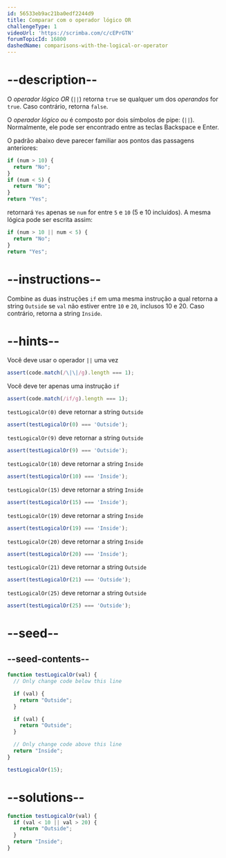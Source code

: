 ```yaml
---
id: 56533eb9ac21ba0edf2244d9
title: Comparar com o operador lógico OR
challengeType: 1
videoUrl: 'https://scrimba.com/c/cEPrGTN'
forumTopicId: 16800
dashedName: comparisons-with-the-logical-or-operator
---
```


# --description--

O <dfn>operador lógico OR</dfn> (`||`) retorna `true` se qualquer um dos <dfn>operandos</dfn> for `true`. Caso contrário, retorna `false`.

O <dfn>operador lógico ou</dfn> é composto por dois símbolos de pipe: (`||`). Normalmente, ele pode ser encontrado entre as teclas Backspace e Enter.

O padrão abaixo deve parecer familiar aos pontos das passagens anteriores:

```js
if (num > 10) {
  return "No";
}
if (num < 5) {
  return "No";
}
return "Yes";
```

retornará `Yes` apenas se `num` for entre `5` e `10` (5 e 10 incluídos). A mesma lógica pode ser escrita assim:

```js
if (num > 10 || num < 5) {
  return "No";
}
return "Yes";
```

# --instructions--

Combine as duas instruções `if` em uma mesma instrução a qual retorna a string `Outside` se `val` não estiver entre `10` e `20`, inclusos 10 e 20. Caso contrário, retorna a string `Inside`.

# --hints--

Você deve usar o operador `||` uma vez

```js
assert(code.match(/\|\|/g).length === 1);
```

Você deve ter apenas uma instrução `if`

```js
assert(code.match(/if/g).length === 1);
```

`testLogicalOr(0)` deve retornar a string `Outside`

```js
assert(testLogicalOr(0) === 'Outside');
```

`testLogicalOr(9)` deve retornar a string `Outside`

```js
assert(testLogicalOr(9) === 'Outside');
```

`testLogicalOr(10)` deve retornar a string `Inside`

```js
assert(testLogicalOr(10) === 'Inside');
```

`testLogicalOr(15)` deve retornar a string `Inside`

```js
assert(testLogicalOr(15) === 'Inside');
```

`testLogicalOr(19)` deve retornar a string `Inside`

```js
assert(testLogicalOr(19) === 'Inside');
```

`testLogicalOr(20)` deve retornar a string `Inside`

```js
assert(testLogicalOr(20) === 'Inside');
```

`testLogicalOr(21)` deve retornar a string `Outside`

```js
assert(testLogicalOr(21) === 'Outside');
```

`testLogicalOr(25)` deve retornar a string `Outside`

```js
assert(testLogicalOr(25) === 'Outside');
```

# --seed--

## --seed-contents--

```js
function testLogicalOr(val) {
  // Only change code below this line

  if (val) {
    return "Outside";
  }

  if (val) {
    return "Outside";
  }

  // Only change code above this line
  return "Inside";
}

testLogicalOr(15);
```

# --solutions--

```js
function testLogicalOr(val) {
  if (val < 10 || val > 20) {
    return "Outside";
  }
  return "Inside";
}
```
